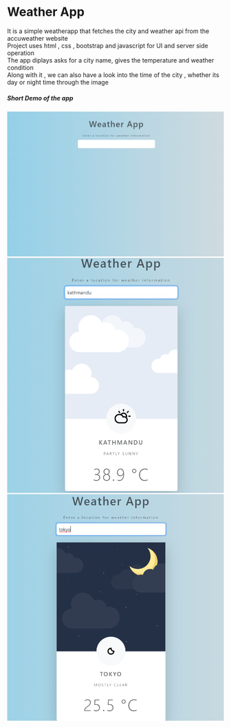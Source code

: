 <h1> Weather App</h1>

<p> It is a simple weatherapp that fetches the city and weather api from the accuweather website <br> 
    Project uses html , css , bootstrap and javascript for UI and server side operation<br>
    The app diplays asks for a city name, gives the temperature and weather condition<br>
    Along with it , we can also have a look into the time of the city , whether its day or night time through the image<br>
</p>

<h5> Short Demo of the app </h5>

<img src = "img/readmeImg/img1.png">
<img src = "img/readmeImg/img2.png">
<img src = "img/readmeImg/img3.png">
